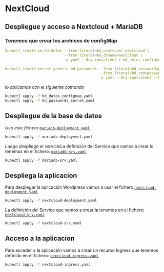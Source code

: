 # NextCloud
## Despliegue y acceso a Nextcloud + MariaDB
### Tenemos que crear los archivos de configMap

```yaml
kubectl create cm bd-datos --from-literal=bd_user=user_nextcloud \
                           --from-literal=bd_dbname=nextcloud \
                           -o yaml --dry-run=client > bd_datos_configmap.yaml

kubectl create secret generic bd-passwords --from-literal=bd_password=password1234 \
                                           --from-literal=bd_rootpassword=root1234 \
                                           -o yaml --dry-run=client > bd_passwords_secret.yaml
```
*lo aplicamos con el siguiente comando*

```bash
kubectl apply -f bd_datos_configmap.yaml
kubectl apply -f bd_passwords_secret.yaml
```


## Despliegue de la base de datos

*Usa este fichero* [`mariadb-deployment.yaml`](/Archivosyaml/mariadb-deployment.yaml)

```bash
kubectl apply -f mariadb-deployment.yaml
```



*Luego despliega el servicio*La definición del Service que vamos a crear lo tenemos en el fichero: [`mariadb-srv.yaml`](/Archivosyaml/mariadb-srv.yaml)


```bash
kubectl apply -f mariadb-srv.yaml
```


## Despliega la aplicacion

Para desplegar la aplicación Wordpress vamos a usar el fichero [`nextcloud-deployment.yaml`](/Archivosyaml/nextcloud-deployment.yaml)

```bash
kubectl apply -f nextcloud-deployment.yaml
```


La definición del Service que vamos a crear la tenemos en el fichero: [`nextcloud-srv.yaml`](/Archivosyaml/nextcloud-srv.yaml)

```bash
kubectl apply -f nextcloud-srv.yaml
```

## Acceso a la aplicacion

Para acceder a la aplicación vamos a crear un recurso Ingress que tenemos definido en el fichero: [`nextcloud-ingress.yaml`](/Archivosyaml/nextcloud-ingress.yaml)

```bash
kubectl apply -f nextcloud-ingress.yaml
```